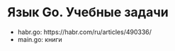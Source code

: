 <h1>Язык Go. Учебные задачи</h1>
<ul>
  <li>habr.go: https://habr.com/ru/articles/490336/</li>
  <li>main.go: книги</li>
</ul>
